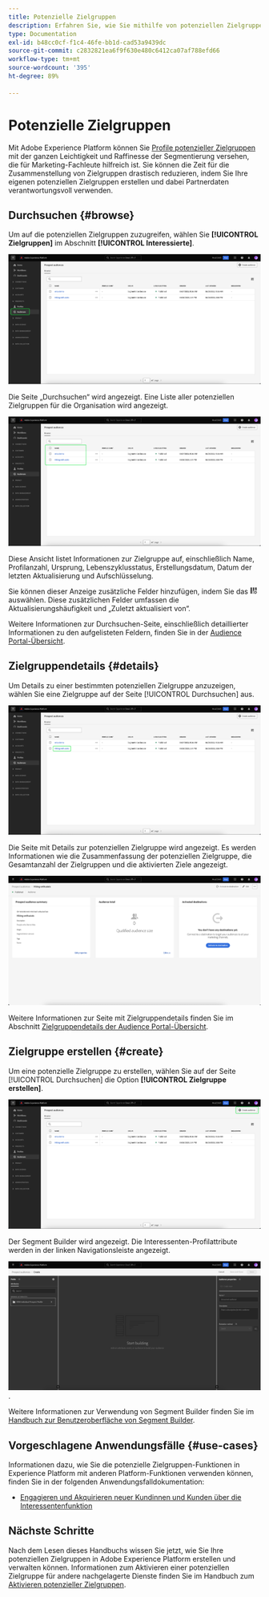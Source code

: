 ```yaml
---
title: Potenzielle Zielgruppen
description: Erfahren Sie, wie Sie mithilfe von potenziellen Zielgruppen unbekannte Kundinnen und Kunden mithilfe von Drittanbieterinformationen ansprechen können.
type: Documentation
exl-id: b48cc0cf-f1c4-46fe-bb1d-cad53a9439dc
source-git-commit: c2832821ea6f9f630e480c6412ca07af788efd66
workflow-type: tm+mt
source-wordcount: '395'
ht-degree: 89%

---
```


# Potenzielle Zielgruppen

Mit Adobe Experience Platform können Sie [Profile potenzieller Zielgruppen](../../profile/ui/prospect-profile.md) mit der ganzen Leichtigkeit und Raffinesse der Segmentierung versehen, die für Marketing-Fachleute hilfreich ist. Sie können die Zeit für die Zusammenstellung von Zielgruppen drastisch reduzieren, indem Sie Ihre eigenen potenziellen Zielgruppen erstellen und dabei Partnerdaten verantwortungsvoll verwenden.

## Durchsuchen {#browse}

Um auf die potenziellen Zielgruppen zuzugreifen, wählen Sie **[!UICONTROL Zielgruppen]** im Abschnitt **[!UICONTROL Interessierte]**.

![Die Schaltfläche [!UICONTROL Zielgruppen] ist im Bereich [!UICONTROL Interessierte] hervorgehoben.](../images/ui/prospect-audience/prospect-audiences.png)

Die Seite „Durchsuchen“ wird angezeigt. Eine Liste aller potenziellen Zielgruppen für die Organisation wird angezeigt.

![Die potenziellen Zielgruppen der Organisation sind hervorgehoben.](../images/ui/prospect-audience/browse-audiences.png)

Diese Ansicht listet Informationen zur Zielgruppe auf, einschließlich Name, Profilanzahl, Ursprung, Lebenszyklusstatus, Erstellungsdatum, Datum der letzten Aktualisierung und Aufschlüsselung.

Sie können dieser Anzeige zusätzliche Felder hinzufügen, indem Sie das ![Filterattribut-Symbol](/help/images/icons/column-settings.png) auswählen. Diese zusätzlichen Felder umfassen die Aktualisierungshäufigkeit und „Zuletzt aktualisiert von“.

Weitere Informationen zur Durchsuchen-Seite, einschließlich detaillierter Informationen zu den aufgelisteten Feldern, finden Sie in der [Audience Portal-Übersicht](./audience-portal.md#list).

## Zielgruppendetails {#details}

Um Details zu einer bestimmten potenziellen Zielgruppe anzuzeigen, wählen Sie eine Zielgruppe auf der Seite [!UICONTROL Durchsuchen] aus.

![Eine bestimmte potenzielle Zielgruppe ist hervorgehoben.](../images/ui/prospect-audience/select-specific-audience.png)

Die Seite mit Details zur potenziellen Zielgruppe wird angezeigt. Es werden Informationen wie die Zusammenfassung der potenziellen Zielgruppe, die Gesamtanzahl der Zielgruppen und die aktivierten Ziele angezeigt.

![Die Seite mit Details zur potenziellen Zielgruppe wird angezeigt.](../images/ui/prospect-audience/audience-details.png)

Weitere Informationen zur Seite mit Zielgruppendetails finden Sie im Abschnitt [Zielgruppendetails der Audience Portal-Übersicht](./audience-portal.md#audience-details).

## Zielgruppe erstellen {#create}

Um eine potenzielle Zielgruppe zu erstellen, wählen Sie auf der Seite [!UICONTROL Durchsuchen] die Option **[!UICONTROL Zielgruppe erstellen]**.

![Die Schaltfläche [!UICONTROL Zielgruppe erstellen] ist auf der Seite zum Durchsuchen der potenziellen Zielgruppen hervorgehoben.](../images/ui/prospect-audience/select-create-audience.png)

Der Segment Builder wird angezeigt. Die Interessenten-Profilattribute werden in der linken Navigationsleiste angezeigt.

![Der Segment Builder wird angezeigt. Beachten Sie, dass die einzigen verfügbaren Attribute für die Klasse der Interessentenprofile gelten ](../images/ui/prospect-audience/segment-builder.png).

Weitere Informationen zur Verwendung von Segment Builder finden Sie im [Handbuch zur Benutzeroberfläche von Segment Builder](./segment-builder.md).

## Vorgeschlagene Anwendungsfälle {#use-cases}

Informationen dazu, wie Sie die potenzielle Zielgruppen-Funktionen in Experience Platform mit anderen Platform-Funktionen verwenden können, finden Sie in der folgenden Anwendungsfalldokumentation:

- [Engagieren und Akquirieren neuer Kundinnen und Kunden über die Interessentenfunktion](../../rtcdp/partner-data/prospecting.md)

## Nächste Schritte

Nach dem Lesen dieses Handbuchs wissen Sie jetzt, wie Sie Ihre potenziellen Zielgruppen in Adobe Experience Platform erstellen und verwalten können. Informationen zum Aktivieren einer potenziellen Zielgruppe für andere nachgelagerte Dienste finden Sie im Handbuch zum [Aktivieren potenzieller Zielgruppen](../../destinations/ui/activate-prospect-audiences.md).
